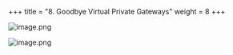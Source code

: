 +++
title = "8. Goodbye Virtual Private Gateways"
weight = 8
+++


![image.png](/images/008-viii-clean-it-up/40-720477-image.png)


![image.png](/images/008-viii-clean-it-up/40-992472-image.png)


